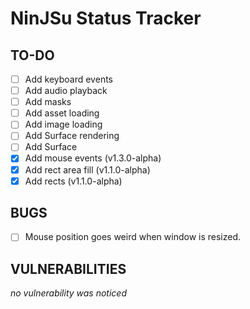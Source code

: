 # NinJSu Status Tracker

## TO-DO

- [ ]    Add keyboard events
- [ ]    Add audio playback
- [ ]    Add masks
- [ ]    Add asset loading
- [ ]    Add image loading
- [ ]    Add Surface rendering
- [ ]    Add Surface
- [x]    Add mouse events             (v1.3.0-alpha)
- [x]    Add rect area fill           (v1.1.0-alpha)
- [x]    Add rects                    (v1.1.0-alpha)

## BUGS

- [ ]    Mouse position goes weird when window is resized.

## VULNERABILITIES

_no vulnerability was noticed_
